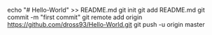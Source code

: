 echo "# Hello-World" >> README.md
git init
git add README.md
git commit -m "first commit"
git remote add origin https://github.com/dross93/Hello-World.git
git push -u origin master
